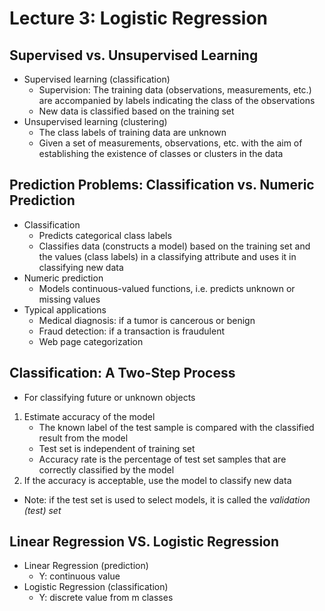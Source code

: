 # Lecture 3: Logistic Regression
## Supervised vs. Unsupervised Learning
* Supervised learning (classification)
  * Supervision: The training data (observations, measurements, etc.) are accompanied by labels indicating the class of the observations
  * New data is classified based on the training set
* Unsupervised learning (clustering) 
  * The class labels of training data are unknown
  * Given a set of measurements, observations, etc. with the aim of establishing the existence of classes or clusters in the data
## Prediction Problems: Classification vs. Numeric Prediction
* Classification
  * Predicts categorical class labels
  * Classifies data (constructs a model) based on the training set and the values (class labels) in a classifying attribute and uses it in classifying new data
* Numeric prediction
  * Models continuous-valued functions, i.e. predicts unknown or missing values
* Typical applications
  * Medical diagnosis: if a tumor is cancerous or benign
  * Fraud detection: if a transaction is fraudulent
  * Web page categorization
## Classification: A Two-Step Process
* For classifying future or unknown objects
1. Estimate accuracy of the model
   * The known label of the test sample is compared with the classified result from the model
   * Test set is independent of training set
   * Accuracy rate is the percentage of test set samples that are correctly classified by the model
2. If the accuracy is acceptable, use the model to classify new data
* Note: if the test set is used to select models, it is called the *validation (test) set*
## Linear Regression VS. Logistic Regression
* Linear Regression (prediction)
  * Y: continuous value
* Logistic Regression (classification)
  * Y: discrete value from m classes
